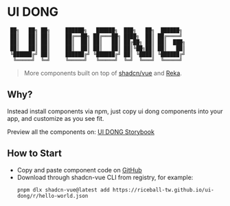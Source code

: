 # UI DONG
```
 ██╗   ██╗ ██╗     ██████╗   ██████╗  ███╗   ██╗  ██████╗ 
 ██║   ██║ ██║     ██╔══██╗ ██╔═══██╗ ████╗  ██║ ██╔════╝ 
 ██║   ██║ ██║     ██║  ██║ ██║   ██║ ██╔██╗ ██║ ██║  ███╗
 ██║   ██║ ██║     ██║  ██║ ██║   ██║ ██║╚██╗██║ ██║   ██║
 ╚██████╔╝ ██║     ██████╔╝ ╚██████╔╝ ██║ ╚████║ ╚██████╔╝
  ╚═════╝  ╚═╝     ╚═════╝   ╚═════╝  ╚═╝  ╚═══╝  ╚═════╝ 
```
> More components built on top of [shadcn/vue](https://www.shadcn-vue.com/) and [Reka](https://reka-ui.com/).

## Why?

Instead install components via npm, just copy ui dong components into your app, and customize as you see fit.

Preview all the components on: [UI DONG Storybook](https://riceball-tw.github.io/ui-dong/storybook/)

## How to Start

- Copy and paste component code on [GitHub](https://github.com/riceball-tw/ui-dong/tree/main)
- Download through shadcn-vue CLI from registry, for example:
  ```
  pnpm dlx shadcn-vue@latest add https://riceball-tw.github.io/ui-dong/r/hello-world.json
  ```






## 
